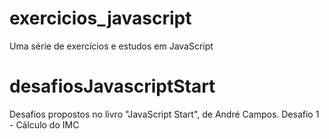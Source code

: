 # exercicios_javascript
Uma série de exercícios e estudos em JavaScript

# desafiosJavascriptStart
Desafios propostos no livro "JavaScript Start", de André Campos.
Desafio 1 - Cálculo do IMC
